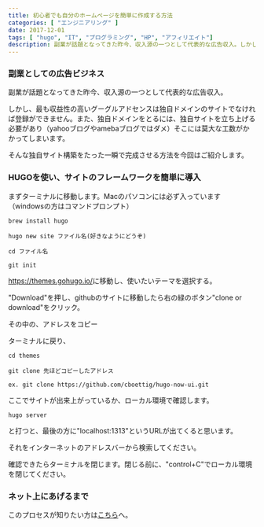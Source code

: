 ```yaml
---
title: 初心者でも自分のホームページを簡単に作成する方法
categories: [ "エンジニアリング" ]
date: 2017-12-01
tags: [ "hugo", "IT", "プログラミング", "HP", "アフィリエイト"]
description: 副業が話題となってきた昨今、収入源の一つとして代表的な広告収入。しかし、最も収益性の高いグーグルアドセンスは独自ドメインのサイトでなければ登録ができません。また、独自ドメインをとるには、独自サイトを立ち上げる必要があり（yahooブログやamebaブログではダメ）そこには莫大な工数がかかってしまいます。そんな独自サイト構築をたった一瞬で完成させる方法を今回はご紹介します。
---
```



### 副業としての広告ビジネス


副業が話題となってきた昨今、収入源の一つとして代表的な広告収入。


しかし、最も収益性の高いグーグルアドセンスは独自ドメインのサイトでなければ登録ができません。また、独自ドメインをとるには、独自サイトを立ち上げる必要があり（yahooブログやamebaブログではダメ）そこには莫大な工数がかかってしまいます。



そんな独自サイト構築をたった一瞬で完成させる方法を今回はご紹介します。


### HUGOを使い、サイトのフレームワークを簡単に導入

まずターミナルに移動します。Macのパソコンには必ず入っています（windowsの方はコマンドプロンプト）

    brew install hugo

    hugo new site ファイル名(好きなようにどうぞ)

    cd ファイル名

    git init

<a href="https://themes.gohugo.io/">https://themes.gohugo.io/</a>に移動し、使いたいテーマを選択する。


"Download"を押し、githubのサイトに移動したら右の緑のボタン"clone or download"をクリック。


その中の、アドレスをコピー


ターミナルに戻り、

    cd themes
    
    git clone 先ほどコピーしたアドレス

    ex. git clone https://github.com/cboettig/hugo-now-ui.git

ここでサイトが出来上がっているか、ローカル環境で確認します。

    hugo server

と打つと、最後の方に"localhost:1313"というURLが出てくると思います。


それをインターネットのアドレスバーから検索してください。


確認できたらターミナルを閉じます。閉じる前に、"control+C"でローカル環境を閉じてください。


### ネット上にあげるまで

このプロセスが知りたい方は<a href="/service/service/">こちら</a>へ。
